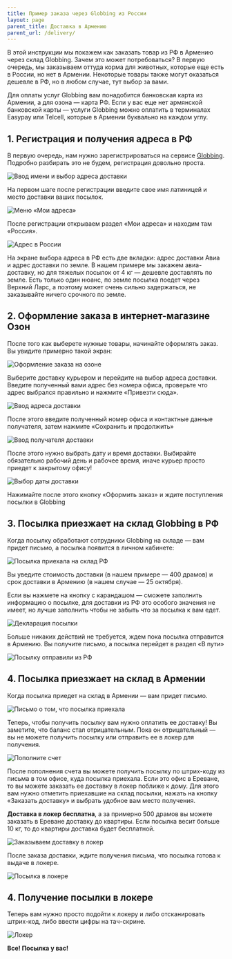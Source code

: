 ```yaml
---
title: Пример заказа через Globbing из России
layout: page
parent_title: Доставка в Армению
parent_url: /delivery/
---
```


В этой инструкции мы покажем как заказать товар из РФ в Армению через склад Globbing. Зачем это может потребоваться?
В первую очередь, мы заказываем оттуда корма для животных, которые еще есть в России, но нет в Армении. Некоторые
товары также могут оказаться дешевле в РФ, но в любом случае, тут выбор за вами.

Для оплаты услуг Globbing вам понадобится банковская карта из Армении, а для озона — карта РФ. Если у вас еще нет
армянской банковской карты — услуги Globbing можно оплатить в терминалах Easypay или Telcell, которые в Армении буквально
на каждом углу.

## 1. Регистрация и получения адреса в РФ

В первую очередь, нам нужно зарегистрироваться на сервисе [Globbing](https://globbing.com/). Подробно разбирать это
не будем, регистрация довольно проста.

![Ввод имени и выбор адреса доставки](/files/globbing-russia/globbing-russia-step00.png)

На первом шаге после регистрации введите свое имя латиницей и место доставки ваших посылок.

![Меню «Мои адреса»](/files/globbing-russia/globbing-russia-step01.png)

После регистрации открываем раздел «Мои адреса» и находим там «Россия».

![Адрес в России](/files/globbing-russia/globbing-russia-step02.png)

На экране выбора адреса в РФ есть две вкладки: адрес доставки Авиа и адрес доставки по земле. В нашем примере мы
закажем авиа-доставку, но для тяжелых посылок от 4 кг — дешевле доставлять по земле. Есть только один нюанс, по земле
посылка поедет через Верхний Ларс, а поэтому может очень сильно задержаться, не заказывайте ничего срочного по земле.

## 2. Оформление заказа в интернет-магазине Озон

После того как выберете нужные товары, начинайте оформлять заказ. Вы увидите примерно такой экран:

![Оформление заказа на озоне](/files/globbing-russia/globbing-russia-step03.png)

Выберите доставку курьером и перейдите на выбор адреса доставки. Введите полученный вами адрес без номера офиса,
проверьте что адрес выбрался правильно и нажмите «Привезти сюда».

![Ввод адреса доставки](/files/globbing-russia/globbing-russia-step04.png)

После этого введите полученный номер офиса и контактные данные получателя, затем нажмите «Сохранить и продолжить»

![Ввод получателя доставки](/files/globbing-russia/globbing-russia-step05.png)

После этого нужно выбрать дату и время доставки. Выбирайте обязательно рабочий день и рабочее время, иначе курьер
просто приедет к закрытому офису!

![Выбор даты доставки](/files/globbing-russia/globbing-russia-step06.png)

Нажимайте после этого кнопку «Оформить заказ» и ждите поступления посылки в Globbing

## 3. Посылка приезжает на склад Globbing в РФ

Когда посылку обработают сотрудники Globbing на складе — вам придет письмо, а посылка появится в личном кабинете:

![Посылка приехала на склад РФ](/files/globbing-russia/globbing-russia-step07.png)

Вы уведите стоимость доставки (в нашем примере — 400 драмов) и срок доставки в Армению (в нашем случае — 25 октября).

Если вы нажмете на кнопку с карандашом — сможете заполнить информацию о посылке, для доставки из РФ это особого значения
не имеет, но лучше заполнить чтобы не забыть что за посылка к вам едет.

![Декларация посылки](/files/globbing-russia/globbing-russia-step08.png)

Больше никаких действий не требуется, ждем пока посылка отправится в Армению. Вы получите письмо, а посылка перейдет
в раздел «В пути»

![Посылку отправили из РФ](/files/globbing-russia/globbing-russia-step09.png)

## 4. Посылка приезжает на склад в Армении

Когда посылка приедет на склад в Армении — вам придет письмо.

![Письмо о том, что посылка приехала](/files/globbing-russia/globbing-russia-step10.png)

Теперь, чтобы получить посылку вам нужно оплатить ее доставку! Вы заметите, что баланс стал отрицательным. Пока
он отрицательный — вы не можете получить посылку или отправить ее в локер для получения.

![Пополните счет](/files/globbing-russia/globbing-russia-step11.png)

После пополнения счета вы можете получить посылку по штрих-коду из письма в том офисе, куда посылка приехала. Если это офис
в Ереване, то вы можете заказать ее доставку в локер поближе к дому. Для этого вам нужно отметить приехавшие на склад 
посылки, нажать на кнопку «Заказать доставку» и выбрать удобное вам место получения.

**Доставка в локер бесплатна**, а за примерно 500 драмов вы можете заказать в Ереване доставку до квартиры. Если посылка
весит больше 10 кг, то до квартиры доставка будет бесплатной.

![Заказываем доставку в локер](/files/globbing-russia/globbing-russia-step12.png)

После заказа доставки, ждите получения письма, что посылка готова к выдаче в локере. 

![Посылка в локере](/files/globbing-russia/globbing-russia-step13.png)

## 4. Получение посылки в локере

Теперь вам нужно просто подойти к локеру и либо отсканировать штрих-код, либо ввести цифры на тач-скрине.

![Локер](/files/globbing-russia/globbing-russia-step14.png)

**Все! Посылка у вас!**
